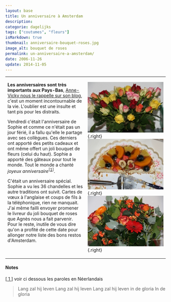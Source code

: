 ```yaml
---
layout: base
title: Un anniversaire à Amsterdam
description: 
categorie: dagelijks
tags: ["coutumes", "fleurs"]
isMarkdown: true
thumbnail: anniversaire-bouquet-roses.jpg
image_alt: bouquet de roses
permalink: un-anniversaire-a-amsterdam/
date: 2006-11-26
update: 2014-11-05
---
```




<table><tbody><tr><td style="vertical-align:top;">
<p>
<strong>Les anniversaires sont très importants aux Pays-Bas</strong>, <a href="http://annevickycarlier.blogspot.com/2006/08/verjaardag-van-maxim-lanniversaire-de.html">Anne-Vicky nous le rappelle sur son blog</a>, c'est un moment incontournable de la vie. L'oublier est une insulte et tant pis pour les distraits.</p>
<p>Vendredi c'était l'anniversaire de Sophie et comme ce n'était pas un jour férié, il a fallu qu'elle le partage avec ses collègues. Ces derniers ont apporté des petits cadeaux et ont même offert un joli bouquet de fleurs (celui du haut). Sophie a apporté des gâteaux pour tout le monde. Tout le monde a chanté <em>joyeux anniversaire</em><sup>[<a href="#pnote-130-1" id="rev-pnote-130-1">1</a>]</sup>.</p>
<p>C'était un anniversaire spécial. Sophie a vu les 36 chandelles et les autre traditions ont suivit. Cartes de vœux à l'anglaise et coups de fils à la téléphonique, rien ne manquait. J'ai même failli envoyer promener le livreur du joli bouquet de roses que <a name="http://sophie.fodil.co.uk/fruit/?image=img_1495-Echenevex.jpg" title="photo de nous 3">Agnès</a> nous a fait parvenir. Pour le reste, inutile de vous dire qu'on a profité de cette date pour allonger notre liste des bons restos d'Amsterdam.</p>
</td>
<td style="vertical-align:top; min-width:200px;">

![bouquet de roses](anniversaire-bouquet-roses.jpg){.right}
![gateau](anniversaire-gateau.jpg){.right}
![bouquet de fleurs](aniversaire-bouquet-orange.jpg){.right}

</td></tr></tbody></table>
<div class="footnotes"><h4>Notes</h4>
<p>[<a href="#rev-pnote-130-1" id="pnote-130-1"> 1 </a>] voir ci dessous les paroles en Néerlandais
</p>

> Lang zal hij leven
> Lang zal hij leven
> Lang zal hij leven in de gloria
> In de gloria